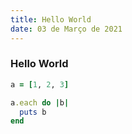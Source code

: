 ```yaml
---
title: Hello World
date: 03 de Março de 2021
---
```


### Hello World

```ruby
a = [1, 2, 3]

a.each do |b|
  puts b
end
```
